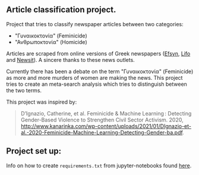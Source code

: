 ## Article classification project.

Project that tries to classify newspaper articles between two categories:

- "Γυναικοκτονία" (Feminicide)
- "Ανθρωποκτονία" (Homicide)

Articles are scraped from online versions of Greek newspapers ([Efsyn](https://www.efsyn.gr), [Lifo](https://www.lifo.gr) and [Newsit](https://www.newsit.gr)). A sincere thanks to these news outlets.

Currently there has been a debate on the term "Γυναικοκτονία" (Feminicide) as more and more murders of women are making the news. This project tries to create an meta-search analysis which tries to distinguish between the two terms.

This project was inspired by:

> D’Ignazio, Catherine, et al. Feminicide & Machine Learning : Detecting Gender-Based Violence to Strengthen Civil Sector Activism. 2020, http://www.kanarinka.com/wp-content/uploads/2021/01/DIgnazio-et-al.-2020-Feminicide-Machine-Learning-Detecting-Gender-ba.pdf.

## Project set up:
Info on how to create `requirements.txt` from jupyter-notebooks found [here](https://towardsdatascience.com/generating-a-requirements-file-jupyter-notebook-385f1c315b52).